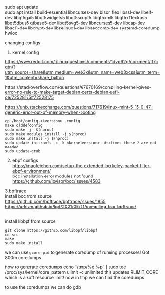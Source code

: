 sudo apt update<br>
sudo apt install build-essential libncurses-dev bison flex libssl-dev libelf-dev libqt5gui5 libqt5widgets5 libqt5script5 libqt5xml5 libqt5x11extras5 libqt5dbus5 qtbase5-dev libqt5svg5-dev libncurses5-dev libcap-dev libacl1-dev libcrypt-dev libselinux1-dev libseccomp-dev systemd-coredump hwloc


changing configs

1. kernel config

https://www.reddit.com/r/linuxquestions/comments/1dvp62g/comment/lf7cqtn/?utm_source=share&utm_medium=web3x&utm_name=web3xcss&utm_term=1&utm_content=share_button

https://stackoverflow.com/questions/67670169/compiling-kernel-gives-error-no-rule-to-make-target-debian-certs-debian-uefi-ce/72528175#72528175

https://unix.stackexchange.com/questions/717619/linux-mint-5-15-0-47-generic-error-out-of-memory-when-booting
```
cp /boot/config-<kversion> .config 
make olddefconfig
sudo make -j  $(nproc)
sudo make modules_install -j $(nproc)
sudo make install -j $(nproc)
sudo update-initramfs -c -k <kernelversion>  #smtimes these 2 are not needed
sudo update-grub
```



2. ebpf configs <br>
https://maofeichen.com/setup-the-extended-berkeley-packet-filter-ebpf-environment/
<br>bcc installation error modules not found <br>
https://github.com/iovisor/bcc/issues/4583<br>

3.bpftrace<br>
install bcc from source <br>
https://github.com/bpftrace/bpftrace/issues/1855 <br>
https://arkivm.github.io/bpf/2021/05/31/compiling-bcc-bpftrace/<br><br>

install libbpf from source<br>
```
git clone https://github.com/libbpf/libbpf
cd src
make
sudo make install
```


we can use `gcore pid` to generate coredump of running processes!
Got 800m coredumps

how to generate coredumps
echo "/tmp/%e.%p" | sudo tee /proc/sys/kernel/core_pattern 
ulimit -c unlimited 
this updates RLIMIT_CORE which is a soft resource limit!
now in tmp we can find the coredumps

to use the coredumps we can do gdb <binaryfile> <coredumpfile>
